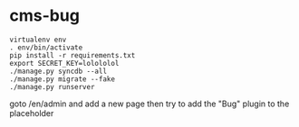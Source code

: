 cms-bug
=======

    virtualenv env
    . env/bin/activate
    pip install -r requirements.txt
    export SECRET_KEY=lolololol
    ./manage.py syncdb --all
    ./manage.py migrate --fake
    ./manage.py runserver

goto /en/admin and add a new page
then try to add the "Bug" plugin to the placeholder
